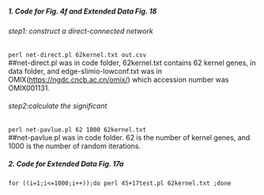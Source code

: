 ##### 1. Code for Fig. 4f and Extended Data Fig. 18
###### step1: construct a direct-connected network
`perl net-direct.pl 62kernel.txt out.csv`  
##net-direct.pl was in code folder, 62kernel.txt contains 62 kernel genes, in data folder, and edge-slimio-lowconf.txt was in OMIX(https://ngdc.cncb.ac.cn/omix/) which accession number was OMIX001131.
###### step2:calculate the significant
`perl net-pavlue.pl 62 1000 62kernel.txt`   
##net-pavlue.pl was in code folder. 62 is the number of kernel genes, and 1000 is the number of random iterations.

##### 2. Code for Extended Data Fig. 17a
`for ((i=1;i<=1000;i++));do perl 45+17test.pl 62kernel.txt ;done`
